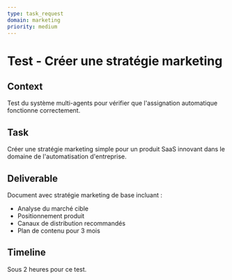 ```yaml
---
type: task_request
domain: marketing
priority: medium
---
```


# Test - Créer une stratégie marketing

## Context
Test du système multi-agents pour vérifier que l'assignation automatique fonctionne correctement.

## Task
Créer une stratégie marketing simple pour un produit SaaS innovant dans le domaine de l'automatisation d'entreprise.

## Deliverable
Document avec stratégie marketing de base incluant :
- Analyse du marché cible
- Positionnement produit
- Canaux de distribution recommandés
- Plan de contenu pour 3 mois

## Timeline
Sous 2 heures pour ce test.